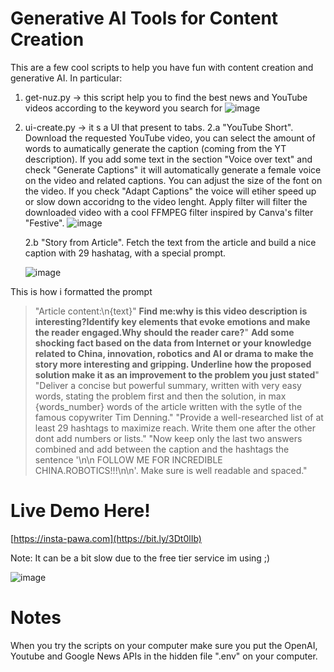 # Generative AI Tools for Content Creation


This are a few cool scripts to help you have fun with content creation and generative AI. 
In particular:
1. get-nuz.py &rarr; this script help you to find the best news and YouTube videos according to the keyword you search for
   ![image](https://github.com/user-attachments/assets/1e1af571-e8e7-49aa-a7df-f39378bad967)

3. ui-create.py &rarr; it s a UI that present to tabs.
   2.a  "YouTube Short". Download the requested YouTube video, you can select the amount of words to aumatically generate the caption (coming from the YT description). If you add some text in the section "Voice over text" and check "Generate Captions" it will automatically generate a female voice on the video and related captions. You can adjust the size of the font on the video. If you check "Adapt Captions" the voice will etiher speed up or slow down accoridng to the video lenght. Apply filter will filter the downloaded video with a cool FFMPEG filter inspired by Canva's filter "Festive". 
    ![image](https://github.com/user-attachments/assets/38c5fd99-c742-4883-a2af-b6afcb69de2a)

   2.b  "Story from Article". Fetch the text from the article and build a nice caption with 29 hashatag, with a special prompt.
   
   ![image](https://github.com/user-attachments/assets/03d2582d-452c-4895-98a4-437d187d3925)

  This is how i formatted the prompt
  
  >"Article content:\n{text}"
  > **Find me:why is this video description is interesting?Identify key elements that evoke emotions and make the reader engaged.Why should the reader care?**"
  > **Add some shocking fact based on the data from Internet or your knowledge related to China, innovation, robotics and AI or drama to make the story more interesting and gripping. Underline how the proposed solution make it as an improvement to the problem you just stated**"
  > "Deliver a concise but powerful summary, written with very easy words, stating the problem first and then the solution, in max {words_number} words of the article written with the sytle of the famous copywriter Tim Denning."
  > "Provide a well-researched list of at least 29 hashtags to maximize reach. Write them one after the other dont add numbers or lists.\"
  > "Now keep only the last two answers combined and add between the caption and the hashtags the sentence '\n\n FOLLOW ME FOR INCREDIBLE CHINA.ROBOTICS!!!\n\n'. Make sure is well readable and spaced."


# Live Demo Here! 

[https://insta-pawa.com](https://bit.ly/3Dt0lIb)

Note: It can be a bit slow due to the free tier service im using ;)

 ![image](https://github.com/user-attachments/assets/06e30e47-dbdb-4665-9f06-426400490156)

 

# Notes

When you try the scripts on your computer make sure you put the OpenAI, Youtube and Google News APIs in the hidden file ".env" on your computer. 

   
